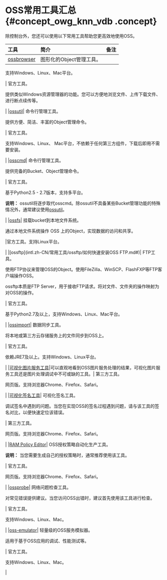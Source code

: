 # OSS常用工具汇总 {#concept_owg_knn_vdb .concept}

除控制台外，您还可以使用以下常用工具帮助您更高效地使用OSS。

|工具|简介|备注|
|:-|:-|:-|
|[ossbrowser](intl.zh-CN/常用工具/ossbrowser/快速开始.md#)| 图形化的Object管理工具。

 支持Windows、Linux、Mac平台。

 | 官方工具。

 提供类似Windows资源管理器的功能。您可以方便地浏览文件、上传下载文件、进行断点续传等。

 |
|[ossutil](intl.zh-CN/常用工具/ossutil/下载和安装.md#)| 命令行管理工具。

 提供方便、简洁、丰富的Object管理命令。

 | 官方工具。

 支持Windows、Linux、 Mac平台，不依赖于任何第三方组件，下载后即用不需要安装。

 |
|[osscmd](intl.zh-CN/常用工具/osscmd/快速安装.md#)| 命令行管理工具。

 提供完备的Bucket、Object管理命令。

 | 官方工具。

 基于Python2.5 - 2.7版本，支持多平台。

**说明：** ossutil将逐步取代osscmd。除ossutil不具备某些Bucket管理功能的特殊情况外，通常建议使用[ossutil](intl.zh-CN/常用工具/ossutil/下载和安装.md#)。

 |
|[ossfs](intl.zh-CN/常用工具/ossfs/快速安装.md#)| 挂载bucket到本地文件系统。

 通过本地文件系统操作 OSS 上的Object，实现数据的访问和共享。

 |官方工具。支持Linux平台。

|
|[ossftp](intl.zh-CN/常用工具/ossftp/如何快速安装OSS FTP.md#)| FTP工具。

 使用FTP协议来管理OSS的Object。使用FileZilla、WinSCP、FlashFXP等FTP客户端操作OSS。

 ossftp本质是FTP Server，用于接收FTP请求。将对文件、文件夹的操作映射为对OSS的操作。

 | 官方工具。

 基于Python2.7及以上，支持Windows、Linux、Mac平台。

 |
|[ossimport](intl.zh-CN/常用工具/ossimport/说明及配置.md#)| 数据同步工具。

 将本地或第三方云存储服务上的文件同步到OSS上。

 | 官方工具。

 依赖JRE7及以上。支持Windows、Linux平台。

 |
|[可视化图片服务工具](https://bbs.aliyun.com/read/239565.html)|可以直观地看到OSS图片服务处理的结果，可视化图片服务工具还是图片处理调试中不可或缺的工具。| 第三方工具。

 网页版。支持浏览器Chrome、Firefox、Safari。

 |
|[可视化签名工具](https://bbs.aliyun.com/read/233851.html)| 可视化签名工具。

 调试签名中遇到的问题。当您在实现OSS的签名过程遇到问题，请与该工具的签名对比，以便快速定位该错误。

 | 第三方工具。

 网页版。支持浏览器Chrome、Firefox、Safari。

 |
|[RAM Policy Editor](http://gosspublic.alicdn.com/ram-policy-editor/index.html)| OSS授权策略自动化生产工具。

 **说明：** 当您需要生成自己的授权策略时，通常推荐使用该工具。

 | 官方工具。

 网页版。支持浏览器Chrome、Firefox、Safari。

 |
|[ossprobe](intl.zh-CN/常用工具/ossprobe.md#)| 网络问题检查工具。

 对常见错误提供建议。当您访问OSS出错时，建议首先使用该工具进行检查。

 | 官方工具。

 支持Windows、Linux、Mac。

 |
|[oss-emulator](https://github.com/aliyun/oss-emulator)| 轻量级的OSS服务模拟器。

 适用于基于OSS应用的调试、性能测试等。

 | 官方工具。

 支持Windows、Linux、Mac。

 |

